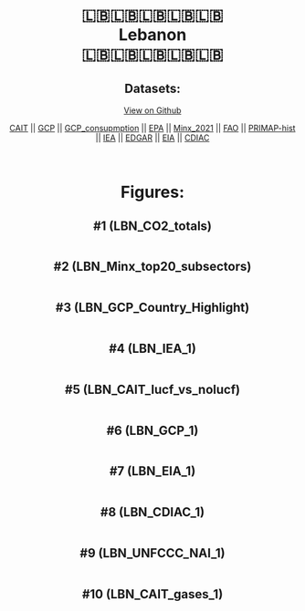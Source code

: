 
<center>
<h1 align="center">
🇱🇧🇱🇧🇱🇧🇱🇧🇱🇧
<br>
Lebanon
<br>
🇱🇧🇱🇧🇱🇧🇱🇧🇱🇧
</h1>
<h2>Datasets:</h2>
<p><a href="https://github.com/dquintani/GreenhouseData/tree/master/country_data/LBN_Lebanon/data">View on Github</a>
<br></p><p><a href="data/LBN_CAIT.csv">CAIT</a> || <a href="data/LBN_GCP.csv">GCP</a> || <a href="data/LBN_GCP_consupmption.csv">GCP_consupmption</a> || <a href="data/LBN_EPA.csv">EPA</a> || <a href="data/LBN_Minx_2021.csv">Minx_2021</a> || <a href="data/LBN_FAO.csv">FAO</a> || <a href="data/LBN_PRIMAP-hist.csv">PRIMAP-hist</a> || <a href="data/LBN_IEA.csv">IEA</a> || <a href="data/LBN_EDGAR.csv">EDGAR</a> || <a href="data/LBN_EIA.csv">EIA</a> || <a href="data/LBN_CDIAC.csv">CDIAC</a></p><p><br></p>
<h1>Figures:</h1><h2>#1 (LBN_CO2_totals)</h2>
<p><img alt="" src="figures/LBN_CO2_totals.png" /></p><h2>#2 (LBN_Minx_top20_subsectors)</h2>
<p><img alt="" src="figures/LBN_Minx_top20_subsectors.png" /></p><h2>#3 (LBN_GCP_Country_Highlight)</h2>
<p><img alt="" src="figures/LBN_GCP_Country_Highlight.png" /></p><h2>#4 (LBN_IEA_1)</h2>
<p><img alt="" src="figures/LBN_IEA_1.png" /></p><h2>#5 (LBN_CAIT_lucf_vs_nolucf)</h2>
<p><img alt="" src="figures/LBN_CAIT_lucf_vs_nolucf.png" /></p><h2>#6 (LBN_GCP_1)</h2>
<p><img alt="" src="figures/LBN_GCP_1.png" /></p><h2>#7 (LBN_EIA_1)</h2>
<p><img alt="" src="figures/LBN_EIA_1.png" /></p><h2>#8 (LBN_CDIAC_1)</h2>
<p><img alt="" src="figures/LBN_CDIAC_1.png" /></p><h2>#9 (LBN_UNFCCC_NAI_1)</h2>
<p><img alt="" src="figures/LBN_UNFCCC_NAI_1.png" /></p><h2>#10 (LBN_CAIT_gases_1)</h2>
<p><img alt="" src="figures/LBN_CAIT_gases_1.png" /></p>